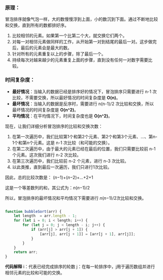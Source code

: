 ### 原理：

冒泡排序就像气泡一样，大的数慢慢浮到上面，小的数沉到下面。通过不断地比较和交换，直到所有的数都排好序。

1. 比较相邻的元素。如果第一个比第二个大，就交换它们两个。
2. 对每一对相邻元素做同样的工作，从开始第一对到结尾的最后一对。这步做完后，最后的元素会是最大的数。
3. 针对所有的元素重复以上的步骤，除了最后一个。
4. 持续每次对越来越少的元素重复上面的步骤，直到没有任何一对数字需要比较。

### 时间复杂度：

- **最好情况**：当输入的数据已经是排序好的情况下，冒泡排序只需要进行 n-1 次比较，不需要交换，所以最好情况的时间复杂度是 **O(n)**。
- **最坏情况**：当输入的数据是反序时，需要进行 n(n-1)/2 次比较和交换，所以最坏情况的时间复杂度是 **O(n^2)**。
- **平均情况**：在平均情况下，时间复杂度也是 **O(n^2)**。

现在，让我们详细分析冒泡排序的比较和交换次数：

1. 在第一次遍历中，我们比较第1个和第2个元素、第2个和第3个元素、...、第n-1个和第n个元素。这是 n-1 次比较（和可能的交换）。
2. 在第二次遍历中，由于最大的元素已经在最后的位置，我们只需要比较前 n-1 个元素。这次我们进行 n-2 次比较。
3. 在第三次遍历中，我们比较前 n-2 个元素，进行 n-3 次比较。
4. 以此类推，直到最后一次遍历，我们只进行1次比较。

因此，总的比较次数是： (*n*−1)+(*n*−2)+...+2+1

这是一个等差数列的和，其公式为：*n*(*n*−1)/2

所以，冒泡排序的最坏情况和平均情况下需要进行 *n*(*n*−1)/2次比较和交换。


```javaScript

function bubbleSort(arr) {
    let length  = arr.length - 1;
    for (let i = 0; i < length; i++) {
        for (let j = 0; j < length - i; j++) {
            if (arr[j] > arr[j + 1]) {
                [arr[j], arr[j + 1]] = [arr[j + 1], arr[j]];
            }
        }
    }
    return arr;
}

```

**代码解释**
i：代表已经完成排序的轮数
j：在每一轮排序中，j用于遍历数组并进行相邻元素的比较和可能的交换。
